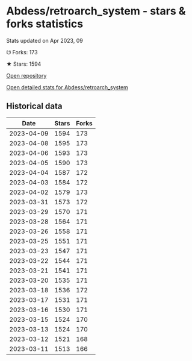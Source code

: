 # Abdess/retroarch_system - stars & forks statistics

Stats updated on Apr 2023, 09

☋ Forks: 173

★ Stars: 1594

[Open repository](https://github.com/Abdess/retroarch_system)

[Open detailed stats for Abdess/retroarch_system](https://reviewgithub.com/rep/Abdess/retroarch_system)

## Historical data
| Date | Stars | Forks |
|------|-------|-------|
| 2023-04-09 | 1594 | 173 | 
| 2023-04-08 | 1595 | 173 | 
| 2023-04-06 | 1593 | 173 | 
| 2023-04-05 | 1590 | 173 | 
| 2023-04-04 | 1587 | 172 | 
| 2023-04-03 | 1584 | 172 | 
| 2023-04-02 | 1579 | 173 | 
| 2023-03-31 | 1573 | 172 | 
| 2023-03-29 | 1570 | 171 | 
| 2023-03-28 | 1564 | 171 | 
| 2023-03-26 | 1558 | 171 | 
| 2023-03-25 | 1551 | 171 | 
| 2023-03-23 | 1547 | 171 | 
| 2023-03-22 | 1544 | 171 | 
| 2023-03-21 | 1541 | 171 | 
| 2023-03-20 | 1535 | 171 | 
| 2023-03-18 | 1536 | 172 | 
| 2023-03-17 | 1531 | 171 | 
| 2023-03-16 | 1530 | 171 | 
| 2023-03-15 | 1524 | 170 | 
| 2023-03-13 | 1524 | 170 | 
| 2023-03-12 | 1521 | 168 | 
| 2023-03-11 | 1513 | 166 | 


